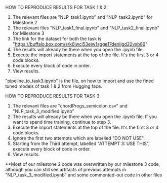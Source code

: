 HOW TO REPRODUCE RESULTS FOR TASK 1 & 2:
1. The relevant files are "NLP_task1.ipynb" and "NLP_task2.ipynb" for Milestone 2
2. The relevant files "NLP_task1_final.ipynb" and "NLP_task2_final.ipynb" for Milestone 3
3. The link for the dataset for both the task is "https://buffalo.box.com/s/k6lwci53eiw1sgge17denijgd22vsb86"
4. The results will already be there when you open the .ipynb file.
5. Execute the import statements at the top of the file. It's the first 3 or 4 code blocks.
6. Execute every block of code in order.
8. View results.

"pipeline_to_task3.ipynb" is the file, on how to import and use the fined tuned models of task 1 & 2 from Hugging face.

HOW TO REPRODUCE RESULTS FOR TASK 3:
1. The relevant files are "chordProgs_semicolon.csv" and "NLP_task_3_modified.ipynb"
2. The results will already be there when you open the .ipynb file. If you want to spend time training, continue to step 3.
3. Execute the import statements at the top of the file. It's the first 3 or 4 code blocks.
4. Ignore the first two attempts which are labelled "DO NOT USE".
5. Starting from the Third attempt, labelled "ATTEMPT 3: USE THIS", execute every block of code in order.
6. View results.

**Most of our milestone 2 code was overwritten by our milestone 3 code, although you can still see artifacts of previous attempts in "NLP_task_3_modified.ipynb" and some commented-out code in other files
